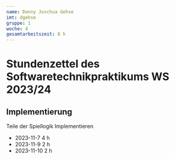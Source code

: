 ```yaml
---
name: Danny Joschua Gehse
imt: dgehse
gruppe: 1
woche: 4
gesamtarbeitszeit: 8 h 
---
```


# Stundenzettel des Softwaretechnikpraktikums WS 2023/24

## Implementierung
Teile der Spiellogik Implementieren 
- 2023-11-7 4 h
- 2023-11-9 2 h
- 2023-11-10 2 h	
